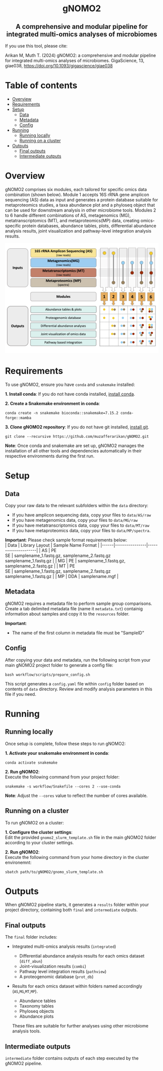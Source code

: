 <h1 align="center">gNOMO2</h1>
<h2 align="center">A comprehensive and modular pipeline for integrated multi-omics analyses of microbiomes</h2>

If you use this tool, please cite:  
  
Arikan M, Muth T. (2024) gNOMO2: a comprehensive and modular pipeline for integrated 
multi-omics analyses of microbiomes. GigaScience, 13, giae038, https://doi.org/10.1093/gigascience/giae038


# Table of contents
- [Overview](#overview)
- [Requirements](#requirements)
- [Setup](#setup)
    - [Data](#data)
    - [Metadata](#metadata)
    - [Config](#config)
- [Running](#running)
    - [Running locally](#running-locally)
    - [Running on a cluster](#running-on-a-cluster)
- [Outputs](#outputs)
    - [Final outputs](#final-outputs)
    - [Intermediate outputs](#intermediate-outputs)

# Overview
gNOMO2 comprises six modules, each tailored for specific omics data combination (shown below). Module 1 accepts 16S rRNA gene amplicon sequencing (AS) data as input and generates a protein database suitable for metaproteomics studies, a taxa abundance plot and a phyloseq object that can be used for downstream analysis in other microbiome tools. Modules 2 to 6 handle different combinations of AS, metagenomics (MG), metatranscriptomics (MT), and metaproteomics(MP) data, creating omics-specific protein databases, abundance tables, plots, differential abundance analysis results, joint visualization and pathway-level integration analysis results. 

![Local Image](images/pipeline_overview.jpg)

# Requirements
To use gNOMO2, ensure you have `conda` and  `snakemake` installed: 
   
**1. Install conda**: If you do not have conda installed, [install conda](https://conda.io/projects/conda/en/latest/user-guide/install/index.html).  
  
**2. Create a Snakemake environment in conda**:
```
conda create -n snakemake bioconda::snakemake=7.15.2 conda-forge::mamba
```
  

**3. Clone gNOMO2 repository**: If you do not have git installed, [install git](https://github.com/git-guides/install-git).
```
git clone --recursive https://github.com/muzafferarikan/gNOMO2.git
```
  
**Note**: Once conda and snakemake are set up, gNOMO2 manages the installation of all other tools and dependencies automatically in their respective environments during the first run. 

# Setup
## Data
Copy your raw data to the relevant subfolders within the `data` directory:  
* If you have amplicon sequencing data, copy your files to `data/AS/raw`  
* If you have metagenomics data, copy your files to `data/MG/raw`  
* If you have metatranscriptomics data, copy your files to `data/MT/raw`  
* If you have metaproteomics data, copy your files to `data/MP/spectra`.   
  
**Important**: Please check sample format requirements below:  
| Data | Library Layout | Sample Name Format  |
|------|----------------|---------------------|
| AS | PE <br> SE | samplename_1.fastq.gz, samplename_2.fastq.gz <br> samplename_1.fastq.gz |
| MG | PE | samplename_1.fastq.gz, samplename_2.fastq.gz |
| MT |  PE <br> SE | samplename_1.fastq.gz, samplename_2.fastq.gz <br> samplename_1.fastq.gz |
| MP | DDA | samplename.mgf |

## Metadata
gNOMO2 requires a metadata file to perform sample group comparisons. Create a tab delimited metadata file (name it `metadata.txt`) containig information about samples and copy it to the `resources` folder.  

**Important**: 
* The name of the first column in metadata file must be "SampleID"  

## Config
After copying your data and metadata, run the following script from your main gNOMO2 project folder to generate a config file:   
```
bash workflow/scripts/prepare_config.sh
```
This script generates a `config.yaml` file within `config` folder based on contents of `data` directory. Review and modify analysis parameters in this file if you need.

# Running
## Running locally
Once setup is complete, follow these steps to run gNOMO2: 
   
**1. Activate your snakemake environment in conda**:
```
conda activate snakemake
```


**2. Run gNOMO2**:  
Execute the following command from your project folder:
```
snakemake -s workflow/Snakefile --cores 2 --use-conda
```


**Note**: Adjust the `--cores` value to reflect the number of cores available.  

## Running on a cluster
To run gNOMO2 on a cluster:  
  
**1. Configure the cluster settings**:  
Edit the provided `gnomo2_slurm_template.sh` file in the main gNOMO2 folder according to your cluster settings.  


**2. Run gNOMO2**:  
Execute the following command from your home directory in the cluster environemnt:
```
sbatch path/to/gNOMO2/gnomo_slurm_template.sh
```

# Outputs
When gNOMO2 pipeline starts, it generates a `results` folder within your project directory, containing both `final` and `intermediate` outputs.

## Final outputs
The `final` folder includes:  
* Integrated multi-omics analysis results (`integrated`)
    * Differential abundance analysis results for each omics dataset (`diff_abun`)  
    * Joint-visualization results (`combi`) 
    * Pathway level integration results (`pathview`)  
    * A proteogenomic database (`prot_db`)  

* Results for each omics dataset within folders named accordingly (`AS`,`MG`,`MT`,`MP`).
    * Abundance tables
    * Taxonomy tables 
    * Phyloseq objects 
    * Abundance plots 
    
    These files are suitable for further analyses using other microbiome analysis tools. 

## Intermediate outputs
`intermediate` folder contains outputs of each step executed by the gNOMO2 pipeline. 
